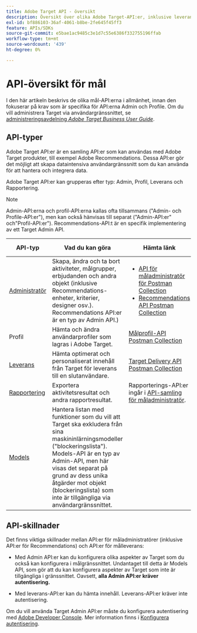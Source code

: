 ```yaml
---
title: Adobe Target API - översikt
description: Översikt över olika Adobe Target-API:er, inklusive leverans-API, rapportering-API, admin-API, profil-API, rekommendationer-i och länkar till postmankollektioner.
exl-id: bf886103-36af-4061-b8be-2fe645f45ff3
feature: APIs/SDKs
source-git-commit: e5bae1ac9485c3e1d7c55e6386f332755196ffab
workflow-type: tm+mt
source-wordcount: '439'
ht-degree: 0%

---
```


# API-översikt för mål

I den här artikeln beskrivs de olika mål-API:erna i allmänhet, innan den fokuserar på krav som är specifika för API:erna Admin och Profile. Om du vill administrera Target via användargränssnittet, se [administreringsavdelning *Adobe Target Business User Guide*](https://experienceleague.adobe.com/docs/target/using/administer/administrating-target.html?lang=en).

## API-typer

Adobe Target API:er är en samling API:er som kan användas med Adobe Target produkter, till exempel Adobe Recommendations. Dessa API:er gör det möjligt att skapa dataintensiva användargränssnitt som du kan använda för att hantera och integrera data.

Adobe Target API:er kan grupperas efter typ: Admin, Profil, Leverans och Rapportering.

>[!NOTE]
>
>Admin-API:erna och profil-API:erna kallas ofta tillsammans (&quot;Admin- och Profile-API:er&quot;), men kan också hänvisas till separat (&quot;Admin-API:er&quot; och&quot;Profil-API:er&quot;). Recommendations-API:t är en specifik implementering av ett Target Admin API.

| API-typ | Vad du kan göra | Hämta länk | Andra praktiska länkar |
| --- | --- | --- |--- |
| [Administratör](../administer/admin-api/admin-api-overview-new.md) | Skapa, ändra och ta bort aktiviteter, målgrupper, erbjudanden och andra objekt (inklusive Recommendations-enheter, kriterier, designer osv.). Recommendations API:er är en typ av Admin API.) | <UL><li>[API för måladministratör för Postman Collection](https://developers.adobetarget.com/api/#admin-postman-collection)</li><li>[Recommendations API Postman Collection](https://developers.adobetarget.com/api/recommendations/#section/Postman)</li></UL> | [Använda Recommendations API:er](../before-administer/recs-api/overview.md) |
| Profil | Hämta och ändra användarprofiler som lagras i Adobe Target. | [Målprofil-API Postman Collection](https://developers.adobetarget.com/api/#profiles) |  |
| [Leverans](../implement/delivery-api/overview.md) | Hämta optimerat och personaliserat innehåll från Target för leverans till en slutanvändare. | [Target Delivery API Postman Collection](/help/dev/before-implement/delivery-api-overview/getting-started.md#postman) |  |
| [Rapportering](../administer/admin-api/admin-api-overview-new.md) | Exportera aktivitetsresultat och andra rapportresultat. | Rapporterings-API:er ingår i [API-samling för måladministratör](https://developers.adobetarget.com/api/#admin-postman-collection). |  |
| [Models](../administer/models-api/models-api-overview.md) | Hantera listan med funktioner som du vill att Target ska exkludera från sina maskininlärningsmodeller (&quot;blockeringslista&quot;). Models-API är en typ av Admin-API, men här visas det separat på grund av dess unika åtgärder mot objekt (blockeringslista) som inte är tillgängliga via användargränssnittet. |  |  |

## API-skillnader

Det finns viktiga skillnader mellan API:er för måladministratörer (inklusive API:er för Recommendations) och API:er för målleverans:

* Med Admin API:er kan du konfigurera olika aspekter av Target som du också kan konfigurera i målgränssnittet. Undantaget till detta är Models API, som gör att du kan konfigurera aspekter av Target som inte är tillgängliga i gränssnittet. Oavsett, **alla Admin API:er kräver autentisering.**

* Med leverans-API:er kan du hämta innehåll. Leverans-API:er kräver inte autentisering.

Om du vill använda Target Admin API:er måste du konfigurera autentisering med [Adobe Developer Console](https://developer.adobe.com/console/home). Mer information finns i [Konfigurera autentisering](../before-administer/configure-authentication.md).
